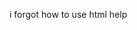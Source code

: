 <div style="text-align: center;">
    <img src="https://github.com/user-attachments/assets/4f885f05-f62d-4213-9343-a069370bad0b" alt="">
</div>
<p>
    i forgot how to use html help
</p>
